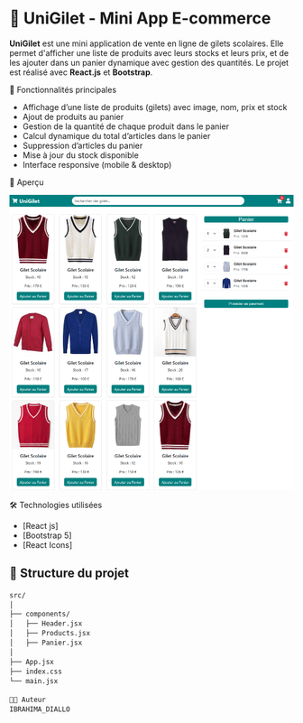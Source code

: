 # 🧥 UniGilet - Mini App E-commerce

**UniGilet** est une mini application de vente en ligne de gilets scolaires. Elle permet d'afficher une liste de produits avec leurs stocks et leurs prix, et de les ajouter dans un panier dynamique avec gestion des quantités. Le projet est réalisé avec **React.js** et **Bootstrap**.

🚀 Fonctionnalités principales

- Affichage d’une liste de produits (gilets) avec image, nom, prix et stock
- Ajout de produits au panier
- Gestion de la quantité de chaque produit dans le panier
- Calcul dynamique du total d’articles dans le panier
- Suppression d’articles du panier
- Mise à jour du stock disponible
- Interface responsive (mobile & desktop)

📸 Aperçu

![Capture écran](public\FireShot.png) 


 🛠️ Technologies utilisées

- [React js]
- [Bootstrap 5]
- [React Icons]

## 📂 Structure du projet

```bash
src/
│
├── components/
│   ├── Header.jsx         
│   ├── Products.jsx       
│   ├── Panier.jsx         
│
├── App.jsx                
├── index.css              
└── main.jsx  

🧑‍💻 Auteur
IBRAHIMA_DIALLO
